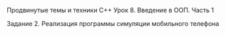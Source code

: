 Продвинутые темы и техники C++
Урок 8. Введение в ООП. Часть 1

Задание 2. Реализация программы симуляции мобильного телефона